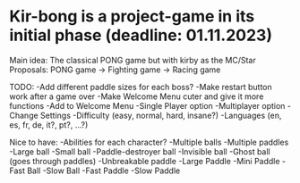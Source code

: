 # Kir-bong is a project-game in its initial phase (deadline: 01.11.2023)
Main idea: The classical PONG game but with kirby as the MC/Star
Proposals: PONG game -> Fighting game -> Racing game

TODO:
-Add different paddle sizes for each boss?
-Make restart button work after a game over
-Make Welcome Menu cuter and give it more functions
-Add to Welcome Menu
  -Single Player option
  -Multiplayer option
  -Change Settings 
    -Difficulty (easy, normal, hard, insane?)
    -Languages (en, es, fr, de, it?, pt?, ...?)

Nice to have:
-Abilities for each character?
  -Multiple balls
  -Multiple paddles
  -Large ball
  -Small ball
  -Paddle-destroyer ball
  -Invisible ball
  -Ghost ball (goes through paddles)
  -Unbreakable paddle
  -Large Paddle
  -Mini Paddle
  -Fast Ball
  -Slow Ball
  -Fast Paddle
  -Slow Paddle
